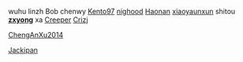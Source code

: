wuhu
linzh
Bob
chenwy
[Kento97](https://github.com/Kento97)
[nighood](https://github.com/nighood)
[Haonan](https://github.com/Haonan-Zhang)
[xiaoyaunxun](https://github.com/xiaoyuanxun)
shitou
**[zxyong](https://github.com/ZxyongYo)** 
xa
[Creeper](https://github.com/creeperwater)
[Crizj](https://github.com/Crizj)

[ChengAnXu2014](https://github.com/ChengAnXu2014)

[Jackipan](https://github.com/Jackipan)
